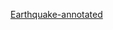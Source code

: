 
[Earthquake-annotated](https://drive.google.com/file/d/1MjnJeZ9byUz1GqwiKO3JK_9VcHotjEFp/view?usp=sharing)
